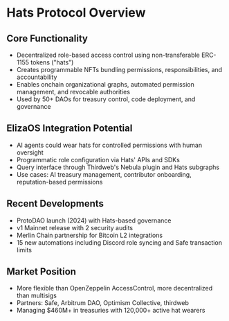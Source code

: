 # Hats Protocol Overview

## Core Functionality
- Decentralized role-based access control using non-transferable ERC-1155 tokens ("hats")
- Creates programmable NFTs bundling permissions, responsibilities, and accountability
- Enables onchain organizational graphs, automated permission management, and revocable authorities
- Used by 50+ DAOs for treasury control, code deployment, and governance

## ElizaOS Integration Potential
- AI agents could wear hats for controlled permissions with human oversight
- Programmatic role configuration via Hats' APIs and SDKs
- Query interface through Thirdweb's Nebula plugin and Hats subgraphs
- Use cases: AI treasury management, contributor onboarding, reputation-based permissions

## Recent Developments
- ProtoDAO launch (2024) with Hats-based governance
- v1 Mainnet release with 2 security audits
- Merlin Chain partnership for Bitcoin L2 integrations
- 15 new automations including Discord role syncing and Safe transaction limits

## Market Position
- More flexible than OpenZeppelin AccessControl, more decentralized than multisigs
- Partners: Safe, Arbitrum DAO, Optimism Collective, thirdweb
- Managing $460M+ in treasuries with 120,000+ active hat wearers
